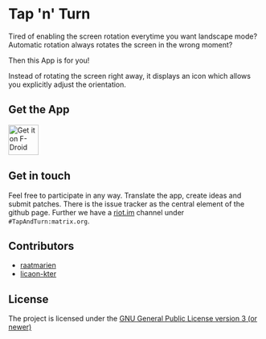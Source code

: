 

# Tap 'n' Turn
Tired of enabling the screen rotation everytime you want landscape mode? Automatic rotation always rotates the screen in the wrong moment?

Then this App is for you!

Instead of rotating the screen right away, it displays an icon which allows you explicitly adjust the orientation.

## Get the App

[<img src="https://f-droid.org/badge/get-it-on.png" alt="Get it on F-Droid" height="60">](https://f-droid.org/app/com.gabm.screenrotationcontrol)

## Get in touch
Feel free to participate in any way. Translate the app, create ideas and submit patches. There is the issue tracker as the central element of the github page. Further we have a [riot.im](https://riot.im) channel under `#TapAndTurn:matrix.org`.

## Contributors
- [raatmarien](https://github.com/raatmarien)
- [licaon-kter](https://github.com/licaon-kter)


## License
The project is licensed under the [GNU General Public License version 3 (or newer)](https://github.com/gabm/TapAndTurn/blob/master/LICENSE.md)
